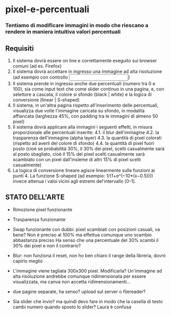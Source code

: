 ﻿# pixel-e-percentuali
### Tentiamo di modificare immagini in modo che riescano a rendere in maniera intuitiva valori percentuali

## Requisiti

1. Il sistema dovrà essere on line e correttamente eseguito sui browser comuni (ad es. Firefox)
2. Il sistema dovrà accettare in ingresso una immagine ad alta risoluzione (ad esempio con controllo <input>)
3. Il sistema prende in ingresso anche due percentuali (numero tra 0 e 100), sia come input text che come slider continuo in una pagina, e, con selettore a cascata, il colore si sfondo (black | white) e la logica di conversione (linear | S-shaped)
4. Il sistema, in un'altra pagina rispetto all'inserimento delle percentuali, visualizza due volte l'immagine caricata su sfondo, in modalità affiancata (larghezza 45%, con padding tra le immagini di almeno 50 pixel)
4. Il sistema dovrà applicare alla immagini i seguenti effetti, in misura proporzionale alle percentuali inserite:
  4.1. il blur dell'immagine
  4.2. la trasparenza dell'immagine (alpha layer)
  4.3. la quantità di pixel colorati (rispetto ad averli del colore di sfondo)
  4.4. la quantità di pixel fuori posto (cioè se probabilità 30%, il 30% dei pixel, scelti casualmente sarà al posto sbagliato, cioè il 15% dei pixel scelti casualmente sarà scambiato con un pixel dall'insieme di altri 15% di pixel scelti casualmente)
5. La logica di conversione lineare agisce linearmente sulle funzioni ai punti 4. 
La funzione S-shaped (ad esempio: 1/(1+e^(−10*(x−0.5)))) invece attenua i valoi vicini agli estremi del'intervallo [0-1].


## STATO DELL'ARTE
- Rimozione pixel funzionante
- Trasparenza funzionante
- Swap funzionante con dubbi: pixel scambiati con posizioni casuali, va bene? Non è preciso al 100% ma effettua comunque uno scambio abbastanza preciso
Ha senso che una percentuale del 30% scambi il 30% dei pixel e non il contrario?
- Blur: non funziona il reset, non ho ben chiaro il range della libreria, dovrò capirlo meglio
- L'immagine viene tagliata 300x300 pixel. Modificarla? Un'immagine ad alta risoluzione andrebbe comunque ridimensionata per essere visualizzata, ma canva non accetta ridimensionamenti...

- due pagine separate, ha senso? upload sul server o filereader? 
- Sia slider che invio? ma quindi devo fare in modo che la casella di testo cambi numero quando sposto lo slider? Laura è confusa
